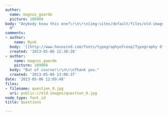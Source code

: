 ```yaml
---
author:
  name: magnus_gaarde
  picture: 109904
body: "Anybody know this one?\r\n\r\n[img:sites/default/files/old-images/question_4728.jpg]\r\n\r\n-
  M"
comments:
- author:
    name: Ryuk
  body: '[[http://www.houseind.com/fonts/typographyofcoop|Typography Of Coop Heavy]]'
  created: '2013-05-06 12:30:28'
- author:
    name: magnus_gaarde
    picture: 109904
  body: "But of course!\r\n\r\nThank you."
  created: '2013-05-06 13:00:37'
date: '2013-05-06 12:09:48'
files:
- filename: question_0.jpg
  uri: public://old-images/question_0.jpg
node_type: font_id
title: Questions

---
```

